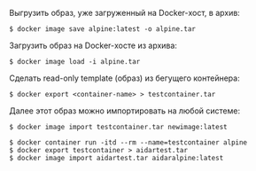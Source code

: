 Выгрузить образ, уже загруженный на Docker-хост, в архив:

```shell
$ docker image save alpine:latest -o alpine.tar
```

Загрузить образ на Docker-хосте из архива:

```shell
$ docker image load -i alpine.tar
```

Сделать read-only template (образ) из бегущего контейнера:

```shell
$ docker export <container-name> > testcontainer.tar
```

Далее этот образ можно импортировать на любой системе:

```shell
$ docker image import testcontainer.tar newimage:latest
```

```shell
$ docker container run -itd --rm --name=testcontainer alpine
$ docker export testcontainer > aidartest.tar
$ docker image import aidartest.tar aidaralpine:latest
```